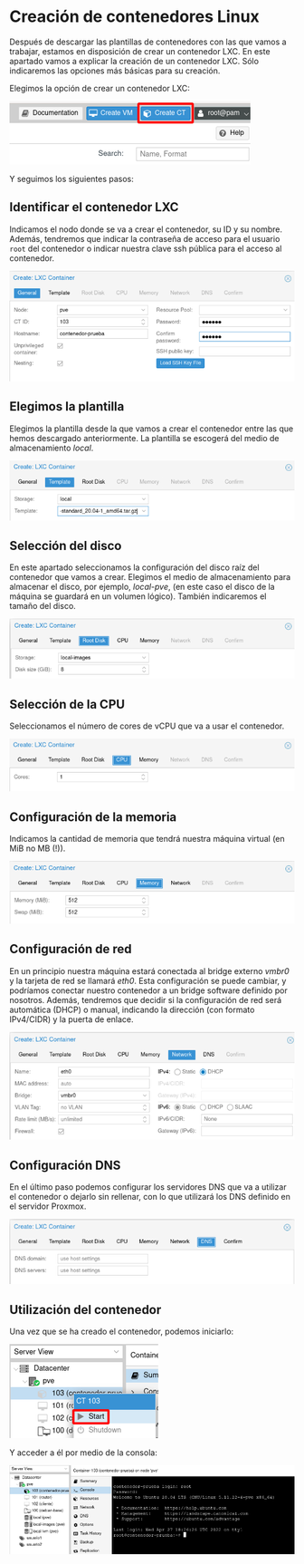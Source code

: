 # Creación de contenedores Linux

Después de descargar las plantillas de contenedores con las que vamos a trabajar, estamos en disposición de crear un contenedor LXC. En este apartado vamos a explicar la creación de un contenedor LXC. Sólo indicaremos las opciones más básicas para su creación.

Elegimos la opción de crear un contenedor LXC:

![img](img/lxc1.png)

Y seguimos los siguientes pasos:

## Identificar el contenedor LXC

Indicamos el nodo donde se va a crear el contenedor, su ID y su nombre. Además, tendremos que indicar la contraseña de acceso para el usuario `root` del contenedor o indicar nuestra clave ssh pública para el acceso al contenedor.

![img](img/lxc2.png)

## Elegimos la plantilla 

Elegimos la plantilla desde la que vamos a crear el contenedor entre las que hemos descargado anteriormente. La plantilla se escogerá del medio de almacenamiento *local*. 

![img](img/lxc3.png)

## Selección del disco

En este apartado seleccionamos la configuración del disco raíz del contenedor que vamos a crear. Elegimos el medio de almacenamiento para almacenar el disco, por ejemplo, *local-pve*, (en este caso el disco de la máquina se guardará en un volumen lógico). También indicaremos el tamaño del disco.

![img](img/lxc4.png)

## Selección de la CPU

Seleccionamos el número de cores de vCPU que va a usar el contenedor.

![img](img/lxc5.png)

## Configuración de la memoria

Indicamos la cantidad de memoria que tendrá nuestra máquina virtual (en MiB no MB (!)).

![img](img/lxc6.png)

## Configuración de red

En un principio nuestra máquina estará conectada al bridge externo *vmbr0*  y la tarjeta de red se llamará *eth0*. Esta configuración se puede cambiar, y podríamos conectar nuestro contenedor a un bridge software definido por nosotros. Además, tendremos que decidir si la configuración de red será automática (DHCP) o manual, indicando la dirección (con formato IPv4/CIDR) y la puerta de enlace.

![img](img/lxc7.png)

## Configuración DNS

En el último paso podemos configurar los servidores DNS que va a utilizar el contenedor o dejarlo sin rellenar, con lo que utilizará los DNS definido en el servidor Proxmox.

![img](img/lxc8.png)

## Utilización del contenedor

Una vez que se ha creado el contenedor, podemos iniciarlo:

![img](img/lxc9.png)

Y acceder a él por medio de la consola:

![img](img/lxc10.png)
